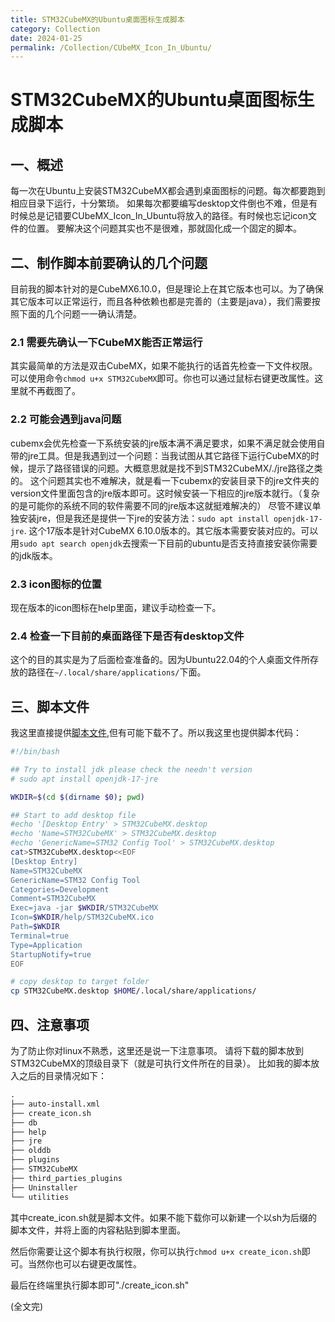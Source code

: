 ```yaml
---
title: STM32CubeMX的Ubuntu桌面图标生成脚本
category: Collection
date: 2024-01-25
permalink: /Collection/CUbeMX_Icon_In_Ubuntu/
---
```


# STM32CubeMX的Ubuntu桌面图标生成脚本
## 一、概述
每一次在Ubuntu上安装STM32CubeMX都会遇到桌面图标的问题。每次都要跑到相应目录下运行，十分繁琐。
如果每次都要编写desktop文件倒也不难，但是有时候总是记错要CUbeMX_Icon_In_Ubuntu将放入的路径。有时候也忘记icon文件的位置。
要解决这个问题其实也不是很难，那就固化成一个固定的脚本。

## 二、制作脚本前要确认的几个问题
目前我的脚本针对的是CubeMX6.10.0，但是理论上在其它版本也可以。为了确保其它版本可以正常运行，而且各种依赖也都是完善的（主要是java），我们需要按照下面的几个问题一一确认清楚。

### 2.1 需要先确认一下CubeMX能否正常运行
其实最简单的方法是双击CubeMX，如果不能执行的话首先检查一下文件权限。可以使用命令`chmod u+x STM32CubeMX`即可。你也可以通过鼠标右键更改属性。这里就不再截图了。

### 2.2 可能会遇到java问题
cubemx会优先检查一下系统安装的jre版本满不满足要求，如果不满足就会使用自带的jre工具。但是我遇到过一个问题：当我试图从其它路径下运行CubeMX的时候，提示了路径错误的问题。大概意思就是找不到STM32CubeMX/./jre路径之类的。
这个问题其实也不难解决，就是看一下cubemx的安装目录下的jre文件夹的version文件里面包含的jre版本即可。这时候安装一下相应的jre版本就行。（复杂的是可能你的系统不同的软件需要不同的jre版本这就挺难解决的）
尽管不建议单独安装jre，但是我还是提供一下jre的安装方法：`sudo apt install openjdk-17-jre`. 这个17版本是针对CubeMX 6.10.0版本的。其它版本需要安装对应的。可以用`sudo apt search openjdk`去搜索一下目前的ubuntu是否支持直接安装你需要的jdk版本。

### 2.3 icon图标的位置
现在版本的icon图标在help里面，建议手动检查一下。

### 2.4 检查一下目前的桌面路径下是否有desktop文件
这个的目的其实是为了后面检查准备的。因为Ubuntu22.04的个人桌面文件所存放的路径在`~/.local/share/applications/`下面。


## 三、脚本文件
我这里直接提供[脚本文件](./appendix/create_icon.sh),但有可能下载不了。所以我这里也提供脚本代码：
```bash
#!/bin/bash

## Try to install jdk please check the needn't version
# sudo apt install openjdk-17-jre

WKDIR=$(cd $(dirname $0); pwd) 

## Start to add desktop file
#echo '[Desktop Entry' > STM32CubeMX.desktop
#echo 'Name=STM32CubeMX' > STM32CubeMX.desktop
#echo 'GenericName=STM32 Config Tool' > STM32CubeMX.desktop
cat>STM32CubeMX.desktop<<EOF
[Desktop Entry]
Name=STM32CubeMX
GenericName=STM32 Config Tool
Categories=Development
Comment=STM32CubeMX
Exec=java -jar $WKDIR/STM32CubeMX
Icon=$WKDIR/help/STM32CubeMX.ico
Path=$WKDIR
Terminal=true
Type=Application
StartupNotify=true
EOF

# copy desktop to target folder
cp STM32CubeMX.desktop $HOME/.local/share/applications/
```

## 四、注意事项
为了防止你对linux不熟悉，这里还是说一下注意事项。
请将下载的脚本放到STM32CubeMX的顶级目录下（就是可执行文件所在的目录）。
比如我的脚本放入之后的目录情况如下：
```txt
.
├── auto-install.xml
├── create_icon.sh
├── db
├── help
├── jre
├── olddb
├── plugins
├── STM32CubeMX
├── third_parties_plugins
├── Uninstaller
└── utilities
```
其中create_icon.sh就是脚本文件。如果不能下载你可以新建一个以sh为后缀的脚本文件，并将上面的内容粘贴到脚本里面。

然后你需要让这个脚本有执行权限，你可以执行`chmod u+x create_icon.sh`即可。当然你也可以右键更改属性。

最后在终端里执行脚本即可"./create_icon.sh"

(全文完)